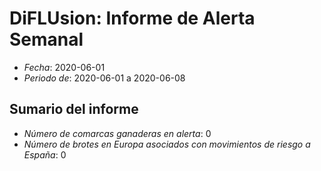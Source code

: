 # DiFLUsion: Informe de Alerta Semanal 

 - *Fecha*: 2020-06-01
 - *Periodo de*: 2020-06-01 a 2020-06-08

## Sumario del informe 
 - *Número de comarcas ganaderas en alerta*: 0
 - *Número de brotes en Europa asociados con movimientos de riesgo a España*: 0